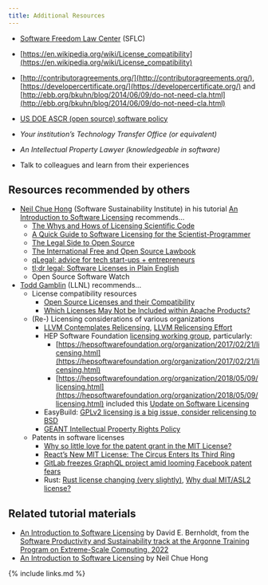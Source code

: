 ```yaml
---
title: Additional Resources
---
```


* [Software Freedom Law Center](http://softwarefreedom.org/) (SFLC)

* [https://en.wikipedia.org/wiki/License_compatibility](https://en.wikipedia.org/wiki/License_compatibility)

* [http://contributoragreements.org/](http://contributoragreements.org/), [https://developercertificate.org/](https://developercertificate.org/) and [http://ebb.org/bkuhn/blog/2014/06/09/do-not-need-cla.html](http://ebb.org/bkuhn/blog/2014/06/09/do-not-need-cla.html)

* [US DOE ASCR (open source) software policy](https://science.osti.gov/-/media/ascr/pdf/research/docs/Doe_lab_developed_software_policy.pdf)

* *Your institution’s Technology Transfer Office (or equivalent)*

* *An Intellectual Property Lawyer (knowledgeable in software)*

* Talk to colleagues and learn from their experiences

## Resources recommended by others

* [Neil Chue Hong](https://www.software.ac.uk/about/staff/person/neil-chue-hong) (Software Sustainability Institute) in his tutorial [An Introduction to Software Licensing](https://softwaresaved.github.io/software-licensing-workshop/#/15) recommends...
  * [The Whys and Hows of Licensing Scientific Code](http://www.astrobetter.com/blog/2014/03/10/the-whys-and-hows-of-licensing-scientific-code/)
  * [A Quick Guide to Software Licensing for the Scientist-Programmer](http://journals.plos.org/ploscompbiol/article?id=10.1371/journal.pcbi.1002598)
  * [The Legal Side to Open Source](https://opensource.guide/legal/)
  * [The International Free and Open Source Lawbook](http://ifosslawbook.org/)
  * [qLegal: advice for tech start-ups + entrepreneurs](http://www.qlegal.qmul.ac.uk/)
  * [tl;dr legal: Software Licenses in Plain English](https://tldrlegal.com/)
  * Open Source Software Watch
* [Todd Gamblin](https://people.llnl.gov/gamblin2) (LLNL) recommends...
  * License compatibility resources
    * [Open Source Licenses and their Compatibility](https://janelia-flyem.github.io/licenses.html)
    * [Which Licenses May Not be Included within Apache Products?](https://www.apache.org/legal/resolved.html#category-x)
  * (Re-) Licensing considerations of various organizations
    * [LLVM Contemplates Relicensing](https://lwn.net/Articles/701155/), [LLVM Relicensing Effort](https://foundation.llvm.org/docs/relicensing/)
    * HEP Software Foundation [licensing working group](https://hepsoftwarefoundation.org/activities/licensing.html), particularly:
      * [https://hepsoftwarefoundation.org/organization/2017/02/21/licensing.html](https://hepsoftwarefoundation.org/organization/2017/02/21/licensing.html)
      * [https://hepsoftwarefoundation.org/organization/2018/05/09/licensing.html](https://hepsoftwarefoundation.org/organization/2018/05/09/licensing.html) included this [Update on Software Licensing](https://indico.cern.ch/event/727095/contributions/2992610/attachments/1647248/2633145/HSF_Licensing_Intro_2018-05-09.pdf)
    * EasyBuild: [GPLv2 licensing is a big issue, consider relicensing to BSD](https://github.com/easybuilders/easybuild-framework/issues/335)
    * [GEANT Intellectual Property Rights Policy](https://geant3plus.archive.geant.net/Documents/GN3_10_325GEANTIPRPolicyv1.2_30SEP11.pdf)
  * Patents in software licenses
    * [Why so little love for the patent grant in the MIT License?](https://opensource.com/article/18/3/patent-grant-mit-license)
    * [React’s New MIT License: The Circus Enters Its Third Ring](https://medium.com/@dwalsh.sdlr/reacts-new-mit-license-the-circus-enters-it-s-third-ring-2f1bf989a67f)
    * [GitLab freezes GraphQL project amid looming Facebook patent fears](https://www.theregister.co.uk/2017/09/20/gitlab_suspends_graphql_project_over_facebook_license_terms/)
    * Rust: [Rust license changing (very slightly)](https://www.mail-archive.com/rust-dev@mozilla.org/msg02652.html), [Why dual MIT/ASL2 license?](https://doc.rust-lang.org/1.4.0/complement-project-faq.html#why-dual-mit/asl2-license?)

## Related tutorial materials

* [An Introduction to Software Licensing](https://youtu.be/Wu8_01kNQdI) by David E. Bernholdt, from the [Software Productivity and Sustainability track at the Argonne Training Program on Extreme-Scale Computing, 2022](https://bssw-tutorial.github.io/2022-08-11-atpesc/)
* [An Introduction to Software Licensing](https://softwaresaved.github.io/software-licensing-workshop/#/15) by Neil Chue Hong

{% include links.md %}
